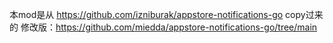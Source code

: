 
本mod是从 https://github.com/izniburak/appstore-notifications-go copy过来的
修改版：https://github.com/miedda/appstore-notifications-go/tree/main